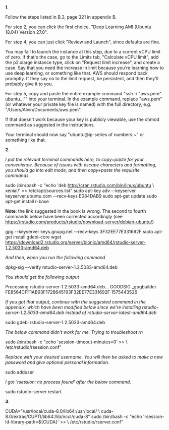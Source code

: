 **1**.

Follow the steps listed in B.3, page 321 in appendix B.

For step 2, you can click the first choice, "Deep Learning AMI (Ubuntu 18.04) Version 27.0".

For step 4, you can just click "Review and Launch", since defaults are fine.

You may fail to launch the instance at this step, due to a current vCPU limit of zero. If that's the case, go to the Limits tab, "Calculate vCPU limit", add the p2.xlarge instance type, click on "Request limit increase", and create a case. Say that you need the increase in limit because you're learning how to use deep learning, or something like that. AWS should respond back promptly. If they say no to the limit request, be persistent, and then they'll probably give it to you.

For step 5, copy and paste the entire example command "ssh -i "aws.pem" ubuntu..."" into your terminal. In the example command, replace "aws.pem" (or whatever your private key file is named) with the full directory, e.g. "/Users/Alvin/Documents/aws.pem". 

If that doesn't work because your key is publicly viewable, use the chmod command as suggested in the instructions.

Your terminal should now say "ubuntu@ip-series of numbers:~" or something like that. 





**2**. 

*I put the relevant terminal commands here, to copy+paste for your convenience. Because of issues with escape characters and formatting, you should go into edit mode, and then copy+paste the requisite commands.*

sudo /bin/bash -c "echo 'deb http://cran.rstudio.com/bin/linux/ubuntu \ xenial/' >> /etc/apt/sources.list"
sudo apt-key adv --keyserver keyserver.ubuntu.com --recv-keys E084DAB9
sudo apt-get update
sudo apt-get install r-base

**Note**: the link suggested in the book is wrong. The second to fourth commands below have been corrected accordingly (see https://rstudio.com/products/rstudio/download-server/debian-ubuntu/)

gpg --keyserver keys.gnupg.net --recv-keys 3F32EE77E331692F
sudo apt-get install gdebi-core
wget https://download2.rstudio.org/server/bionic/amd64/rstudio-server-1.2.5033-amd64.deb

*And then, when you run the following command*

dpkg-sig --verify rstudio-server-1.2.5033-amd64.deb

*You should get the following output*

Processing rstudio-server-1.2.5033-amd64.deb...
GOODSIG _gpgbuilder FE8564CFF1AB93F1728645193F32EE77E331692F 1575443526

*If you got that output, continue with the suggested command in the appendix, which have been modified below since we're installing rstudio-server-1.2.5033-amd64.deb instead of rstudio-server-latest-amd64.deb*

sudo gdebi rstudio-server-1.2.5033-amd64.deb

*The below command didn't work for me. Trying to troubleshoot rn*

sudo /bin/bash -c "echo 'session-timeout-minutes=0' >> \ /etc/rstudio/rsession.conf" 

*Replace <username> with your desired username. You will then be asked to make a new password and give optional personal information.*

sudo adduser <username>

*I got 'rsession: no process found' after the below command.*

sudo rstudio-server restart

**3**.

CUDA="/usr/local/cuda-8.0/lib64:/usr/local/ \ cuda-8.0/extras/CUPTI/lib64:/lib/nccl/cuda-8"
sudo /bin/bash -c "echo 'rsession-ld-library-path=${CUDA}' >> \ /etc/rstudio/rserver.conf"
